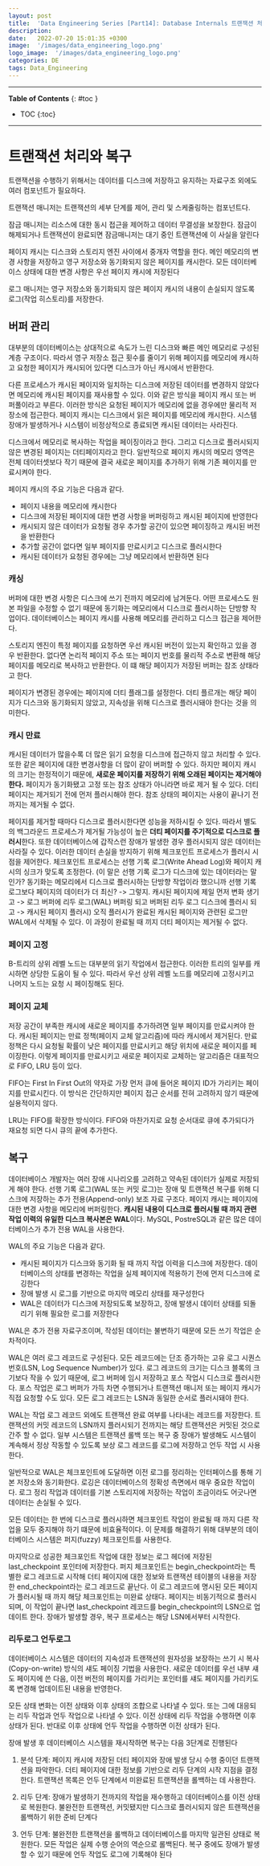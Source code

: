 ```yaml
---
layout: post
title:  'Data Engineering Series [Part14]: Database Internals 트랜잭션 처리와 복구'
description: 
date:   2022-07-20 15:01:35 +0300
image:  '/images/data_engineering_logo.png'
logo_image:  '/images/data_engineering_logo.png'
categories: DE
tags: Data_Engineering
---
```

---

**Table of Contents**
{: #toc }
*  TOC
{:toc}

---

# 트랜잭션 처리와 복구

트랜잭션을 수행하기 위해서는 데이터를 디스크에 저장하고 유지하는 자료구조 외에도 여러 컴포넌트가 필요하다.  

트랜잭션 매니저는 트랜잭션의 세부 단계를 제어, 관리 및 스케줄링하는 컴포넌트다.  

잠금 매니저는 리소스에 대한 동시 접근을 제어하고 데이터 무결성을 보장한다. 잠금이 해제되거나 트랜잭션이 완료되면 잠금매니저는 대기 중인 트랜잭션에 이 사실을 알린다  

페이지 캐시는 디스크와 스토리지 엔진 사이에서 중개자 역할을 한다. 메인 메모리의 변경 사항을 저장하고 영구 저장소와 동기화되지 않은 페이지를 캐시한다. 모든 데이터베이스 상태에 대한 변경 사항은 우선 페이지 캐시에 저장된다  

로그 매니저는 영구 저장소와 동기화되지 않은 페이지 캐시의 내용이 손실되지 않도록 로그(작업 히스토리)를 저장한다.  


## 버퍼 관리

대부분의 데이터베이스는 상대적으로 속도가 느린 디스크와 빠른 메인 메모리로 구성된 계층 구조이다. 따라서 영구 저장소 접근 횟수를 줄이기 위해 페이지를 메모리에 캐시하고 요청한 페이지가 캐시되어 있다면 디스크가 아닌 캐시에서 반환한다.  

다른 프로세스가 캐시된 페이지와 일치하는 디스크에 저장된 데이터를 변경하지 않았다면 메모리에 캐시된 페이지를 재사용할 수 있다. 이와 같은 방식을 페이지 캐시 또는 버퍼풀이라고 부른다. 이러한 방식은 요청된 페이지가 메모리에 없을 경우에만 물리적 저장소에 접근한다. 페이지 캐시는 디스크에서 읽은 페이지를 메모리에 캐시한다. 시스템 장애가 발생하거나 시스템이 비정상적으로 종료되면 캐시된 데이터는 사라진다.  

디스크에서 메모리로 복사하는 작업을 페이징이라고 한다. 그리고 디스크로 플러시되지 않은 변경된 페이지는 더티페이지라고 한다. 일반적으로 페이지 캐시의 메모리 영역은 전체 데이터셋보다 작기 때문에 결국 새로운 페이지를 추가하기 위해 기존 페이지를 만료시켜야 한다.  

페이지 캐시의 주요 기능은 다음과 같다.  

- 페이지 내용을 메모리에 캐시한다
- 디스크에 저장된 페이지에 대한 변경 사항을 버퍼링하고 캐시된 페이지에 반영한다
- 캐시되지 않은 데이터가 요청될 경우 추가할 공간이 있으면 페이징하고 캐시된 버전을 반환한다
- 추가할 공간이 없다면 일부 페이지를 만료시키고 디스크로 플러시한다
- 캐시된 데이터가 요청된 경우에는 그냥 메모리에서 반환하면 된다

### 캐싱

버퍼에 대한 변경 사항은 디스크에 쓰기 전까지 메모리에 남겨둔다. 어떤 프로세스도 원본 파일을 수정할 수 없기 때문에 동기화는 메모리에서 디스크로 플러시하는 단방향 작업이다. 데이터베이스는 페이지 캐시를 사용해 메모리를 관리하고 디스크 접근을 제어한다.  

스토리지 엔진이 특정 페이지를 요청하면 우선 캐시된 버전이 있는지 확인하고 있을 경우 반환한다. 없다면 논리적 페이지 주소 또는 페이지 번호를 물리적 주소로 변환해 해당 페이지를 메모리로 복사하고 반환한다. 이 떄 해당 페이지가 저장된 버퍼는 참조 상태라고 한다.  

페이지가 변경된 경우에는 페이지에 더티 플래그를 설정한다. 더티 플르개는 해당 페이지가 디스크와 동기화되지 않았고, 지속성을 위해 디스크로 플러시돼야 한다는 것을 의미한다.  

### 캐시 만료  

캐시된 데이터가 많을수록 더 많은 읽기 요청을 디스크에 접근하지 않고 처리할 수 있다. 또한 같은 페이지에 대한 변경사항을 더 많이 같이 버퍼할 수 있다. 하지만 페이지 캐시의 크기는 한정적이기 때문에, **새로운 페이지를 저장하기 위해 오래된 페이지는 제거해야 한다.** 페이지가 동기화됐고 고정 또는 참조 상태가 아니라면 바로 제거 될 수 있다. 더티 페이지는 제거되기 전에 먼저 플러시해야 한다. 참조 상태의 페이지는 사용이 끝나기 전까지는 제거될 수 없다.  

페이지를 제거할 때마다 디스크로 플러시한다면 성능을 저하시킬 수 있다. 따라서 별도의 백그라운드 프로세스가 제거될 가능성이 높은 **더티 페이지를 주기적으로 디스크로 플러시**한다. 또한 데이터베이스에 갑작스런 장애가 발생한 경우 플러시되지 않은 데이터는 사라질 수 있다. 이러한 데이터 손실을 방지하기 위해 체크포인트 프로세스가 플러시 시점을 제어한다. 체크포인트 프로세스는 선행 기록 로그(Write Ahead Log)와 페이지 캐시의 싱크가 맞도록 조정한다. (이 말은 선행 기록 로그가 디스크에 있는 데이터라는 말인가? 동기화는 메모리에서 디스크로 플러시하는 단방향 작업이라 했으니까 선행 기록 로그보다 페이지의 데이터가 더 최신? -> 그렇지. 캐시된 페이지에 제일 먼저 변화 생기고 -> 로그 버퍼에 리두 로그(WAL) 버퍼링 되고 버퍼된 리두 로그 디스크에 플러시 되고 -> 캐시된 페이지 플러시) 오직 플러시가 완료된 캐시된 페이지와 관련된 로그만 WAL에서 삭제될 수 있다. 이 과정이 완료될 때 끼지 더티 페이지는 제거될 수 없다.  

### 페이지 고정

B-트리의 상위 레벨 노드는 대부분의 읽기 작업에서 접근한다. 이러한 트리의 일부를 캐시하면 상당한 도움이 될 수 있다. 따라서 우선 상위 레벨 노드를 메모리에 고정시키고 나머지 노드는 요청 시 페이징해도 된다.  

### 페이지 교체  

저장 공간이 부족한 캐시에 새로운 페이지를 추가하려면 일부 페이지를 만료시켜야 한다. 캐시된 페이지는 만료 정책(페이지 교체 알고리즘)에 따라 캐시에서 제거된다. 만료 정책은 다시 요청될 확률이 낮은 페이지를 만료시키고 해당 위치에 새로운 페이지를 페이징한다. 이렇게 페이지를 만료시키고 새로운 페이지로 교체하는 알고리즘은 대표적으로 FIFO, LRU 등이 있다.  

FIFO는 First In First Out의 약자로 가장 먼저 큐에 들어온 페이지 ID가 가리키는 페이지를 만료시킨다. 이 방식은 간단하지만 페이지 접근 순서를 전혀 고려하지 않기 때문에 실용적이지 않다.  

LRU는 FIFO를 확장한 방식이다. FIFO와 마찬가지로 요청 순서대로 큐에 추가되다가 재요청 되면 다시 큐의 끝에 추가한다.  


## 복구

데이터베이스 개발자는 여러 장애 시나리오를 고려하고 약속된 데이터가 실제로 저장되게 해야 한다. 선행 기록 로그(WAL 또는 커밋 로그)는 장애 및 트랜잭션 복구를 위해 디스크에 저장하는 추가 전용(Append-only) 보조 자료 구조다. 페이지 캐시는 페이지에 대한 변경 사항을 메모리에 버퍼링한다. **캐시된 내용이 디스크로 플러시될 때 까지 관련 작업 이력의 유일한 디스크 복사본은 WAL**이다. MySQL, PostreSQL과 같은 많은 데이터베이스가 추가 전용 WAL을 사용한다.  

WAL의 주요 기능은 다음과 같다.  

- 캐시된 페이지가 디스크와 동기화 될 때 까지 작업 이력을 디스크에 저장한다. 데이터베이스의 상태를 변경하는 작업을 실제 페이지에 적용하기 전에 먼저 디스크에 로깅한다
- 장애 발생 시 로그를 기반으로 마지막 메모리 상태를 재구성한다
- WAL은 데이터가 디스크에 저장되도록 보장하고, 장애 발생시 데이터 상태를 되돌리기 위해 필요한 로그를 저장한다


WAL은 추가 전용 자료구조이며, 작성된 데이터는 불변하기 때문에 모든 쓰기 작업은 순차적이다.  

WAL은 여러 로그 레코드로 구성된다. 모든 레코드에는 단조 증가하는 고유 로그 시퀀스 번호(LSN, Log Sequence Number)가 있다. 로그 레코드의 크기는 디스크 블록의 크기보다 작을 수 있기 때문에, 로그 버퍼에 임시 저장하고 포스 작업시 디스크로 플러시한다. 포스 작업은 로그 버퍼가 가득 차면 수행되거나 트랜잭션 매니저 또는 페이지 캐시가 직접 요청할 수도 있다. 모든 로그 레코드는 LSN과 동일한 순서로 플러시돼야 한다.  

WAL는 작업 로그 레코드 외에도 트랜잭션 완료 여부를 나타내는 레코드를 저장한다. 트랜잭션의 커밋 레코드의 LSN까지 플러시되기 전까지는 해당 트랜잭션은 커밋된 것으로 간주 할 수 없다. 일부 시스템은 트랜잭션 롤백 또는 복구 중 장애가 발생해도 시스템이 계속해서 정상 작동할 수 있도록 보상 로그 레코드를 로그에 저장하고 언두 작업 시 사용한다.  

일반적으로 WAL은 체크포인트에 도달하면 이전 로그를 정리하는 인터페이스를 통해 기본 저장소와 동기화한다. 로깅은 데이터베이스의 정확성 측면에서 매우 중요한 작업이다. 로그 정리 작업과 데이터를 기본 스토리지에 저장하는 작업이 조금이라도 어긋나면 데이터는 손실될 수 있다.  

모든 데이터는 한 번에 디스크로 플러시하면 체크포인트 작업이 완료될 때 까지 다른 작업을 모두 중지해야 하기 떄문에 비효율적이다. 이 문제를 해결하기 위해 대부분의 데이터베이스 시스템은 퍼지(fuzzy) 체크포인트를 사용한다.  

마지막으로 성공한 체크포인트 작업에 대한 정보는 로그 헤더에 저장된 last_checkpoint 포인터에 저장한다. 퍼지 체크포인트는 begin_checkpoint라는 특별한 로그 레코드로 시작해 더티 페이지에 대한 정보와 트랜잭션 테이블의 내용을 저장한 end_checkpoint라는 로그 레코드로 끝난다. 이 로그 레코드에 명시된 모든 페이지가 플러시될 때 까지 해당 체크포인트는 미완료 상태다. 페이지는 비동기적으로 플러시되며, 이 작업이 끝나면 last_checkpoint 레코드를 begin_checkpoint의 LSN으로 업데이트 한다. 장애가 발생할 경우, 복구 프로세스는 해당 LSN에서부터 시작한다.  

### 리두로그 언두로그

데이터베이스 시스템은 데이터의 지속성과 트랜잭션의 원자성을 보장하는 쓰기 시 복사(Copy-on-write) 방식의 섀도 페이징 기법을 사용한다. 새로운 데이터를 우선 내부 섀도 페이지에 쓴 다음, 이전 버전의 페이지를 가리키는 포인터를 섀도 페이지를 가리키도록 변경해 업데이트된 내용을 반영한다.  

모든 상태 변화는 이전 상태와 이후 상태의 조합으로 나타낼 수 있다. 또는 그에 대응되는 리두 작업과 언두 작업으로 나타낼 수 있다. 이전 상태에 리두 작업을 수행하면 이후 상태가 된다. 반대로 이후 상태에 언두 작업을 수행하면 이전 상태가 된다.  


장애 발생 후 데이터베이스 시스템을 재시작하면 복구는 다음 3단계로 진행된다  

1. 분석 단계: 페이지 캐시에 저장된 더티 페이지와 장애 발생 당시 수행 중이던 트랜잭션을 파악한다. 더티 페이지에 대한 정보를 기반으로 리두 단계의 시작 지점을 결정한다. 트랜잭션 목록은 언두 단계에서 미완료된 트랜잭션을 롤백하는 데 사용한다.  

2. 리두 단계: 장애가 발생하기 전까지의 작업을 재수행하고 데이터베이스를 이전 상태로 복원한다. 불완전한 트랜잭션, 커밋됐지만 디스크로 플러시되지 않은 트랜잭션을 롤백하기 위한 준비 단계다

3. 언두 단계: 불완전한 트랜잭션을 롤백하고 데이터베이스를 마지막 일관된 상태로 복원한다. 모든 작업은 실제 수행 순어의 역순으로 롤백된다. 복구 중에도 장애가 발생할 수 있기 때문에 언두 작업도 로그에 기록해야 된다